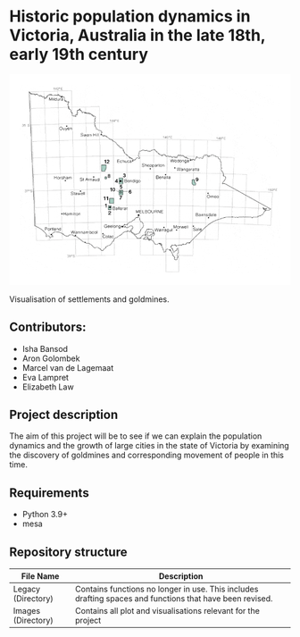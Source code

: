 # Historic population dynamics in Victoria, Australia in the late 18th, early 19th century


<p align="center">
  <img src="/Images/map-victoria-goldfields.gif" />
  <figcaption>Visualisation of settlements and goldmines.</figcaption>
</p>

## Contributors:

* Isha Bansod
* Aron Golombek
* Marcel van de Lagemaat
* Eva Lampret
* Elizabeth Law 

## Project description
The aim of this project will be to see if we can explain the population dynamics and the growth of large cities in the state of Victoria by examining the discovery of goldmines and corresponding movement of people in this time.

## Requirements
* Python 3.9+
* mesa


## Repository structure


| File Name           | Description                                                                                                                                                                                          |
|---------------------|------------------------------------------------------------------------------------------------------------------------------------------------------------------------------------------------------|
|Legacy (Directory)| Contains functions no longer in use. This includes drafting spaces and functions that have been revised.|
|Images (Directory)| Contains all plot and visualisations relevant for the project|
